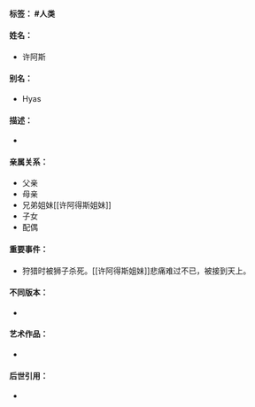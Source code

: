 #### 标签： #人类
#### 姓名：
- 许阿斯
#### 别名：
- Hyas
#### 描述：
- 
#### 亲属关系：
- 父亲
- 母亲
- 兄弟姐妹[[许阿得斯姐妹]]
- 子女
- 配偶
#### 重要事件：
- 狩猎时被狮子杀死。[[许阿得斯姐妹]]悲痛难过不已，被接到天上。
#### 不同版本：
- 
#### 艺术作品：
- 
#### 后世引用：
- 
